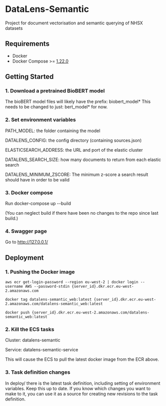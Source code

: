 # DataLens-Semantic

Project for document vectorisation and semantic querying of NHSX datasets

## Requirements

- Docker
- Docker Compose >= [1.22.0](https://docs.docker.com/compose/release-notes/#1220)

## Getting Started

### 1. Download a pretrained BioBERT model

The bioBERT model files will likely have the prefix: biobert_model*
This needs to be changed to just: bert_model* for now.

### 2. Set environment variables

PATH_MODEL: the folder containing the model

DATALENS_CONFIG: the config directory (containing sources.json)

ELASTICSEARCH_ADDRESS: the URL and port of the elastic cluster

DATALENS_SEARCH_SIZE: how many documents to return from each elastic search

DATALENS_MINIMUM_ZSCORE: The minimum z-score a search result should have in order to be valid

### 3. Docker compose

Run docker-compose up --build

(You can neglect build if there have been no changes to the repo since last build.)

### 4. Swagger page

Go to http://127.0.0.1/

## Deployment

### 1. Pushing the Docker image

```
aws ecr get-login-password --region eu-west-2 | docker login --username AWS --password-stdin {server_id}.dkr.ecr.eu-west-2.amazonaws.com

docker tag datalens-semantic_web:latest {server_id}.dkr.ecr.eu-west-2.amazonaws.com/datalens-semantic_web:latest

docker push {server_id}.dkr.ecr.eu-west-2.amazonaws.com/datalens-semantic_web:latest
```

### 2. Kill the ECS tasks

Cluster: datalens-semantic

Service: datalens-semantic-service

This will cause the ECS to pull the latest docker image from the ECR above.

### 3. Task definition changes

In deploy/ there is the latest task definition, including setting of environment variables. Keep this up to date. If you know which changes you want to make to it, you can use it as a source for creating new revisions to the task definition.
